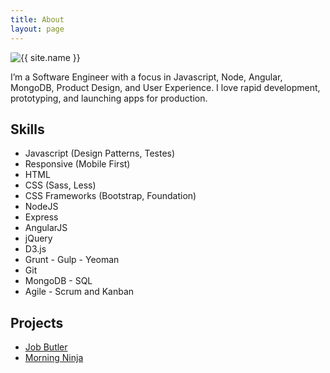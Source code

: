 ```yaml
---
title: About
layout: page
---
```

<!--![Profile Image]({{ site.url }}/{{ site.picture }})-->

<img class="selfie" style="border-radius: 5%" alt="{{ site.name }}" src="{% if site.external-image %}{{ site.picture }}{% else %}{{ site.url }}/{{ site.picture }}{% endif %}" />

<p>I’m a Software Engineer with a focus in Javascript, Node, Angular, MongoDB, Product Design, and User Experience. 
I love rapid development, prototyping, and launching apps for production.</p>


<h2>Skills</h2>

<ul class="skill-list center">
	<li>Javascript (Design Patterns, Testes)</li>
	<li>Responsive (Mobile First)</li>
	<li>HTML</li>
	<li>CSS (Sass, Less)</li>
	<li>CSS Frameworks (Bootstrap, Foundation)</li>
	<li>NodeJS</li>
	<li>Express</li>
	<li>AngularJS</li>
	<li>jQuery</li>
	<li>D3.js</li>
	<li>Grunt - Gulp - Yeoman</li>
	<li>Git</li>
	<li>MongoDB - SQL</li>
	<li>Agile - Scrum and Kanban</li>
</ul>

<h2>Projects</h2>

<ul>
	<li><a href="https://github.com/dmarg/job-butler">Job Butler</a></li>
	<li><a href="https://github.com/dmarg/morning-ninja">Morning Ninja</a></li>
</ul>

